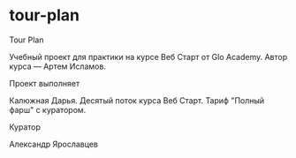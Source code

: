 # tour-plan

Tour Plan

Учебный проект для практики на курсе Веб Старт от Glo Academy. Автор курса — Артем Исламов.

Проект выполняет

Калюжная Дарья. Десятый поток курса Веб Старт. Тариф "Полный фарш" с куратором.

Куратор

Александр Ярославцев
